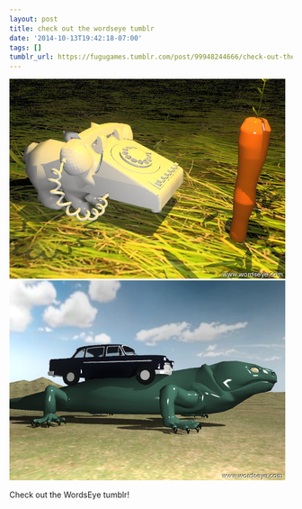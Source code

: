 ```yaml
---
layout: post
title: check out the wordseye tumblr
date: '2014-10-13T19:42:18-07:00'
tags: []
tumblr_url: https://fugugames.tumblr.com/post/99948244666/check-out-the-wordseye-tumblr
---
```

 ![](/tumblr_files/tumblr_nbg1tplB1p1rux50so1_500.jpg)  
 ![](/tumblr_files/tumblr_nbg1tplB1p1rux50so2_500.jpg)  
  

Check out the WordsEye tumblr!

